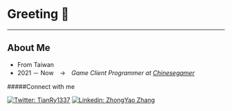 # Greeting :wave:
---
## About Me
- From Taiwan
- 2021 － Now　$\rightarrow$　*Game Client Programmer at [Chinesegamer](https://www.chinesegamer.net/index.asp)*

#####Connect with me

[![Twitter: TianRy1337](https://img.shields.io/twitter/follow/TianRy1337?style=social)](https://twitter.com/TianRy1337) [![Linkedin: ZhongYao Zhang](https://img.shields.io/badge/-ZhongYaoZhang-blue?style=flat-square&logo=Linkedin&logoColor=white&link=https://www.linkedin.com/in/zhongyao-zhang-836734208/)](https://www.linkedin.com/in/thaianebraga/) 
